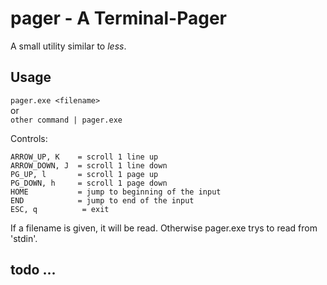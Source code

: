# pager - A Terminal-Pager
A small utility similar to *less*.

## Usage
```pager.exe <filename>``` \
    or \
```other command | pager.exe```

Controls:

    ARROW_UP, K    = scroll 1 line up
    ARROW_DOWN, J  = scroll 1 line down
    PG_UP, l       = scroll 1 page up
    PG_DOWN, h     = scroll 1 page down
    HOME           = jump to beginning of the input
    END            = jump to end of the input
    ESC, q          = exit

If a filename is given, it will be read. Otherwise pager.exe trys to read from 'stdin'.

## todo ...